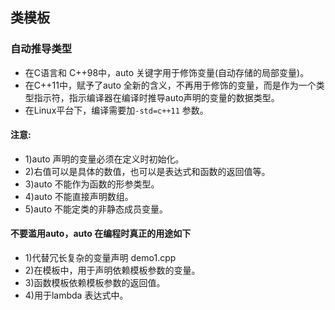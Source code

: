 ## 类模板
### 自动推导类型
- 在C语言和 C++98中，auto 关键字用于修饰变量(自动存储的局部变量)。
- 在C++11中，赋予了auto 全新的含义，不再用于修饰的变量，而是作为一个类型指示符，指示编译器在编译时推导auto声明的变量的数据类型。
- 在Linux平台下，编译需要加```-std=c++11``` 参数。
#### 注意:
- 1)auto 声明的变量必须在定义时初始化。
- 2)右值可以是具体的数值，也可以是表达式和函数的返回值等。
- 3)auto 不能作为函数的形参类型。
- 4)auto 不能直接声明数组。
- 5)auto 不能定类的非静态成员变量。
#### 不要滥用auto，auto 在编程时真正的用途如下
- 1)代替冗长复杂的变量声明 demo1.cpp
- 2)在模板中，用于声明依赖模板参数的变量。
- 3)函数模板依赖模板参数的返回值。
- 4)用于lambda 表达式中。